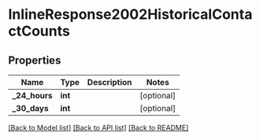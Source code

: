 # InlineResponse2002HistoricalContactCounts

## Properties
Name | Type | Description | Notes
------------ | ------------- | ------------- | -------------
**_24_hours** | **int** |  | [optional] 
**_30_days** | **int** |  | [optional] 

[[Back to Model list]](../README.md#documentation-for-models) [[Back to API list]](../README.md#documentation-for-api-endpoints) [[Back to README]](../README.md)


